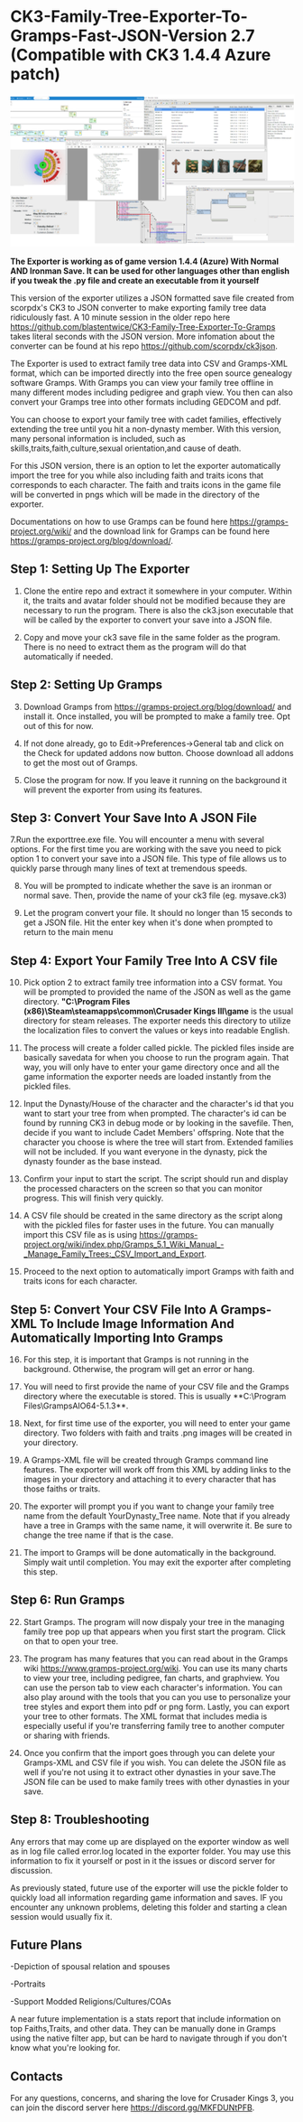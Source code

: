 # CK3-Family-Tree-Exporter-To-Gramps-Fast-JSON-Version 2.7 (Compatible with CK3 1.4.4 Azure patch)
![alt text](https://github.com/blastentwice/CK3-Family-Tree-Exporter-To-Gramps-Fast-JSON-Version/blob/main/Screenshots/showcase.png?raw=true)

**The Exporter is working as of game version 1.4.4 (Azure) With Normal AND Ironman Save. It can be used for other languages other than english if you tweak the .py file
and create an executable from it yourself**

This version of the exporter utilizes a JSON formatted save file created from scorpdx's CK3 to JSON converter to make exporting family tree data ridiculously fast. A 10 minute session in the older repo here https://github.com/blastentwice/CK3-Family-Tree-Exporter-To-Gramps takes literal seconds with the JSON version. More infomation about the converter can be found at his repo https://github.com/scorpdx/ck3json.

The Exporter is used to extract family tree data into CSV and Gramps-XML format, which can be imported directly into the free open source genealogy software Gramps. With Gramps you can view your family tree offline in many different modes including pedigree and graph view. You then can also convert your Gramps tree into other formats including GEDCOM and pdf.

You can choose to export your family tree with cadet families, effectively extending the tree until you hit a non-dynasty member. With this version, many personal information is included, such as skills,traits,faith,culture,sexual orientation,and cause of death. 

For this JSON version, there is an option to let the exporter automatically import the tree for you while also including faith and traits icons that corresponds to each character. The faith and traits icons in the game file will be converted in pngs which will be made in the directory of the exporter.   


Documentations on how to use Gramps can be found here https://gramps-project.org/wiki/ and the download link for Gramps can be found here https://gramps-project.org/blog/download/.

## Step 1: Setting Up The Exporter  ##

1. Clone the entire repo and extract it somewhere in your computer. Within it, the traits and avatar folder should not be modified because they are necessary to run the program. There is also the ck3.json executable that will be called by the exporter to convert your save into a JSON file.

2. Copy and move your ck3 save file in the same folder as the program. There is no need to extract them as the program will do that automatically if needed.

## Step 2: Setting Up Gramps

3. Download Gramps from https://gramps-project.org/blog/download/ and install it. Once installed, you will be prompted to make a family tree. Opt out of this for now.

4. If not done already, go to Edit->Preferences->General tab and click on the Check for updated addons now button. Choose download all addons to get the most out of Gramps.

5. Close the program for now. If you leave it running on the background it will prevent the exporter from using its features.

## Step 3: Convert Your Save Into A JSON File  ##

7.Run the exporttree.exe file. You will encounter a menu with several options. For the first time you are working with the save you need to pick option 1 to convert your save into a JSON file. This type of file allows us to quickly parse through many lines of text at tremendous speeds.

8. You will be prompted to indicate whether the save is an ironman or normal save. Then, provide the name of your ck3 file (eg. mysave.ck3)

9. Let the program convert your file. It should no longer than 15 seconds to get a JSON file. Hit the enter key when it's done when prompted to return to the main menu

## Step 4: Export Your Family Tree Into A CSV file  ##

10. Pick option 2 to extract family tree information into a CSV format. You will be prompted to provided the name of the JSON as well as the game directory. **"C:\Program Files (x86)\Steam\steamapps\common\Crusader Kings III\game** is the usual directory for steam releases. The exporter needs this directory to utilize the localization files to convert the values or keys into readable English.

11. The process will create a folder called pickle. The pickled files inside are basically savedata for when you choose to run the program again. That way, you will only have
to enter your game directory once and all the game information the exporter needs are loaded instantly from the pickled files. 

12. Input the Dynasty/House of the character and the character's id  that you want to start your tree from when prompted. The character's id can be found by running CK3 in debug mode or by looking in the savefile. Then, decide if you want to include Cadet Members' offspring. Note that the character you choose is where the tree will start from. Extended
families will not be included. If you want everyone in the dynasty, pick the dynasty founder as the base instead.

13. Confirm your input to start the script. The script should run and display the processed characters on the screen so that you can monitor progress. This will finish very
quickly.

14.  A CSV file should be created in the same directory as the script along with the pickled files for faster uses in the future. You can manually import 
this CSV file as is using https://gramps-project.org/wiki/index.php/Gramps_5.1_Wiki_Manual_-_Manage_Family_Trees:_CSV_Import_and_Export. 

15. Proceed to the next option to automatically import Gramps with faith and traits icons for each character. 

## Step 5: Convert Your CSV File Into A Gramps-XML To Include Image Information And Automatically Importing Into Gramps  ##

16. For this step, it is important that Gramps is not running in the background. Otherwise, the program will get an error or hang.

17. You will need to first provide the name of your CSV file and the Gramps directory where the executable is stored. This is usually **C:\Program Files\GrampsAIO64-5.1.3\**.

18. Next, for first time use of the exporter, you will need to enter your game directory. Two folders with faith and traits .png images will be created in your directory.

19. A Gramps-XML file will be created through Gramps command line features. The exporter will work off from this XML by adding links to the images in your directory
and attaching it to every character that has those faiths or traits.

20. The exporter will prompt you if you want to change your family tree name from the default YourDynasty_Tree name. Note that if you already have a tree in Gramps with the same name, it will overwrite it. Be sure to change the tree name if that is the case.

21. The import to Gramps will be done automatically in the background. Simply wait until completion. You may exit the exporter after completing this step. 
  
## Step 6: Run Gramps  ##

22. Start Gramps. The program will now dispaly your tree in the managing family tree pop up that appears when you first start the program. Click on that to open your tree.

23. The program has many features that you can read about in the Gramps wiki https://www.gramps-project.org/wiki. You can use its many charts to view your tree, including
pedigree, fan charts, and graphview. You can use the person tab to view each character's information. You can also play around with the tools that you can you use to personalize
your tree styles and export them into pdf or png form. Lastly, you can export your tree to other formats. The XML format that includes media is especially useful if you're
transferring family tree to another computer or sharing with friends.

24. Once you confirm that the import goes through you can delete your Gramps-XML and CSV file if you wish. You can delete the JSON file as well if you're not using it to extract other dynasties in your save.The JSON file can be used to make family trees with other dynasties in your save. 

## Step 8: Troubleshooting ##
Any errors that may come up are displayed on the exporter window as well as in log file called error.log located in the exporter folder. You may use this information to fix it yourself or post in it the issues or discord server for discussion.

As previously stated, future use of the exporter will use the pickle folder to quickly load all information regarding game information and saves. IF you encounter
any unknown problems, deleting this folder and starting a clean session would usually fix it.

## Future Plans ##

-Depiction of spousal relation and spouses

-Portraits

-Support Modded Religions/Cultures/COAs

A near future implementation is a stats report that include information on top Faiths,Traits, and other data. They can be manually done in Gramps  using the native filter app, but can be hard to navigate through if you don't know what you're looking for.

## Contacts ##

For any questions, concerns, and sharing the love for Crusader Kings 3, you can join the discord server here https://discord.gg/MKFDUNtPFB.


